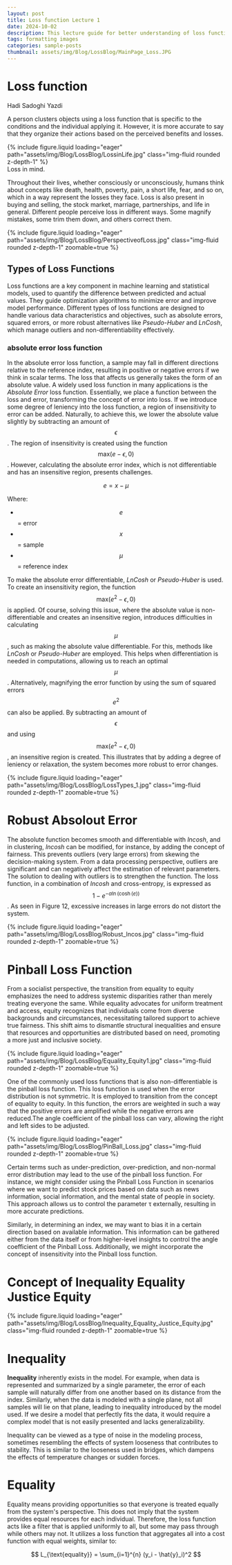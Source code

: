 ```yaml
---
layout: post
title: Loss function Lecture 1
date: 2024-10-02 
description: This lecture guide for better understanding of loss function mechanism
tags: formatting images
categories: sample-posts
thumbnail: assets/img/Blog/LossBlog/MainPage_Loss.JPG
---
```


# Loss function

Hadi Sadoghi Yazdi

A person clusters objects using a loss function that is specific to the conditions and the individual applying it. However, it is more accurate to say that they organize their actions based on the perceived benefits and losses.

<div class="row mt-3">
    <div class="col-sm mt-3 mt-md-0">
        {% include figure.liquid loading="eager" path="assets/img/Blog/LossBlog/LossinLife.jpg" class="img-fluid rounded z-depth-1" %}
    </div>
</div>
<div class="caption">
    Loss in mind.
</div>

Throughout their lives, whether consciously or unconsciously, humans think about concepts like death, health, poverty, pain, a short life, fear, and so on, which in a way represent the losses they face. Loss is also present in buying and selling, the stock market, marriage, partnerships, and life in general. Different people perceive loss in different ways. Some magnify mistakes, some trim them down, and others correct them.

<div class="row mt-3">
    <div class="col-sm mt-3 mt-md-0">
        {% include figure.liquid loading="eager" path="assets/img/Blog/LossBlog/PerspectiveofLoss.jpg" class="img-fluid rounded z-depth-1" zoomable=true %}
    </div>
</div>

## **Types of Loss Functions**
 
Loss functions are a key component in machine learning and statistical models, used to quantify the difference between predicted and actual values. They guide optimization algorithms to minimize error and improve model performance. Different types of loss functions are designed to handle various data characteristics and objectives, such as absolute errors, squared errors, or more robust alternatives like *Pseudo-Huber* and *LnCosh*, which manage outliers and non-differentiability effectively.

### absolute error loss function

In the absolute error loss function, a sample may fall in different directions relative to the reference index, resulting in positive or negative errors if we think in scalar terms. The loss that affects us generally takes the form of an absolute value. A widely used loss function in many applications is the *Absolute Error* loss function. Essentially, we place a function between the loss and error, transforming the concept of error into loss. If we introduce some degree of leniency into the loss function, a region of insensitivity to error can be added. Naturally, to achieve this, we lower the absolute value slightly by subtracting an amount of $$ \epsilon $$. The region of insensitivity is created using the function $$ \text{max}(e - \epsilon, 0) $$. However, calculating the absolute error index, which is not differentiable and has an insensitive region, presents challenges.

$$ e = x - \mu $$

Where:
- $$ e $$ = error
- $$ x $$ = sample
- $$ \mu $$ = reference index

To make the absolute error differentiable, *LnCosh* or *Pseudo-Huber* is used. To create an insensitivity region, the function $$ \text{max}(e^2 - \epsilon, 0) $$ is applied. Of course, solving this issue, where the absolute value is non-differentiable and creates an insensitive region, introduces difficulties in calculating $$ \mu $$, such as making the absolute value differentiable. For this, methods like *LnCosh* or *Pseudo-Huber* are employed. This helps when differentiation is needed in computations, allowing us to reach an optimal $$ \mu $$. Alternatively, magnifying the error function by using the sum of squared errors $$ e^2 $$ can also be applied. By subtracting an amount of $$ \epsilon $$ and using $$ \text{max}(e^2 - \epsilon, 0) $$, an insensitive region is created. This illustrates that by adding a degree of leniency or relaxation, the system becomes more robust to error changes.

<div class="row mt-3">
    <div class="col-sm mt-3 mt-md-0">
        {% include figure.liquid loading="eager" path="assets/img/Blog/LossBlog/LossTypes_1.jpg" class="img-fluid rounded z-depth-1" zoomable=true %}
    </div>
</div>

# Robust Absolout Error

The absolute function becomes smooth and differentiable with *lncosh*, and in clustering, *lncosh* can be modified, for instance, by adding the concept of fairness. This prevents outliers (very large errors) from skewing the decision-making system. From a data processing perspective, outliers are significant and can negatively affect the estimation of relevant parameters. The solution to dealing with outliers is to strengthen the function. The loss function, in a combination of *lncosh* and cross-entropy, is expressed as $$ 1 - e^{-\alpha \ln(\cosh(e))} $$. As seen in Figure 12, excessive increases in large errors do not distort the system.


<div class="row mt-3">
    <div class="col-sm mt-3 mt-md-0">
        {% include figure.liquid loading="eager" path="assets/img/Blog/LossBlog/Robust_lncos.jpg" class="img-fluid rounded z-depth-1" zoomable=true %}
    </div>
</div>


# **Pinball Loss Function**  

From a socialist perspective, the transition from equality to equity emphasizes the need to address systemic disparities rather than merely treating everyone the same. While equality advocates for uniform treatment and access, equity recognizes that individuals come from diverse backgrounds and circumstances, necessitating tailored support to achieve true fairness. This shift aims to dismantle structural inequalities and ensure that resources and opportunities are distributed based on need, promoting a more just and inclusive society.

<div class="row mt-3">
    <div class="col-sm mt-3 mt-md-0">
        {% include figure.liquid loading="eager" path="assets/img/Blog/LossBlog/Equality_Equity1.jpg" class="img-fluid rounded z-depth-1" zoomable=true %}
    </div>
</div>


One of the commonly used loss functions that is also non-differentiable is the pinball loss function. This loss function is used when the error distribution is not symmetric. It is employed to transition from the concept of equality to equity. In this function, the errors are weighted in such a way that the positive errors are amplified while the negative errors are reduced.The angle coefficient of the pinball loss can vary, allowing the right and left sides to be adjusted.

<div class="row mt-3">
    <div class="col-sm mt-3 mt-md-0">
        {% include figure.liquid loading="eager" path="assets/img/Blog/LossBlog/PinBall_Loss.jpg" class="img-fluid rounded z-depth-1" zoomable=true %}
    </div>
</div>

Certain terms such as under-prediction, over-prediction, and non-normal error distribution may lead to the use of the pinball loss function. For instance, we might consider using the Pinball Loss Function in scenarios where we want to predict stock prices based on data such as news information, social information, and the mental state of people in society. This approach allows us to control the parameter τ externally, resulting in more accurate predictions.

Similarly, in determining an index, we may want to bias it in a certain direction based on available information. This information can be gathered either from the data itself or from higher-level insights to control the angle coefficient of the Pinball Loss. Additionally, we might incorporate the concept of insensitivity into the Pinball loss function.

# Concept of Inequality Equality Justice Equity

<div class="row mt-3">
    <div class="col-sm mt-3 mt-md-0">
        {% include figure.liquid loading="eager" path="assets/img/Blog/LossBlog/Inequality_Equality_Justice_Equity.jpg" class="img-fluid rounded z-depth-1" zoomable=true %}
    </div>
</div>


# **Inequality**

**Inequality** inherently exists in the model. For example, when data is represented and summarized by a single parameter, the error of each sample will naturally differ from one another based on its distance from the index. Similarly, when the data is modeled with a single plane, not all samples will lie on that plane, leading to inequality introduced by the model used. If we desire a model that perfectly fits the data, it would require a complex model that is not easily presented and lacks generalizability.

Inequality can be viewed as a type of noise in the modeling process, sometimes resembling the effects of system looseness that contributes to stability. This is similar to the looseness used in bridges, which dampens the effects of temperature changes or sudden forces.

# Equality

Equality means providing opportunities so that everyone is treated equally from the system's perspective. This does not imply that the system provides equal resources for each individual. Therefore, the loss function acts like a filter that is applied uniformly to all, but some may pass through while others may not. It utilizes a loss function that aggregates all into a cost function with equal weights, similar to:

$$ 
L_{\text{equality}} = \sum_{i=1}^{n} (y_i - \hat{y}_i)^2 
$$




